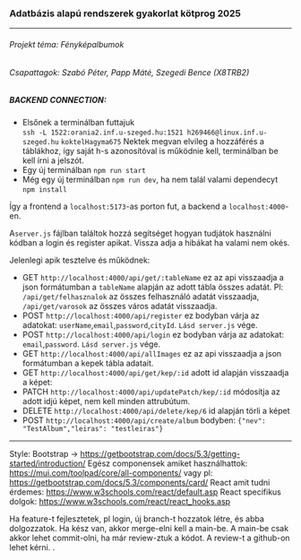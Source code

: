 ### Adatbázis alapú rendszerek gyakorlat kötprog 2025

---

###### Projekt téma: Fényképalbumok

###### Csapattagok: Szabó Péter, Papp Máté, Szegedi Bence (X8TRB2)

##### BACKEND CONNECTION:

- Elsőnek a terminálban futtajuk  
  `ssh -L 1522:orania2.inf.u-szeged.hu:1521 h269466@linux.inf.u-szeged.hu`
  `koktelHagyma675`
  Nektek megvan elvileg a hozzáférés a táblákhoz, így saját h-s azonosítóval is működnie kell, terminálban be kell írni a jelszót.
- Egy új terminálban `npm run start`
- Még egy új terminálban `npm run dev`, ha nem talál valami dependecyt `npm install`

Így a frontend a `localhost:5173`-as porton fut, a backend a `localhost:4000`-en.

A`server.js` fájlban találtok hozzá segítséget hogyan tudjátok használni kódban a login és register apikat. Vissza adja a hibákat ha valami nem okés.

Jelenlegi apik tesztelve és működnek:

- GET `http://localhost:4000/api/get/:tableName` ez az api visszaadja a json formátumban a `tableName` alapján az adott tábla összes adatát. Pl: `/api/get/felhasznalok` az összes felhasználó adatát visszaadja, `/api/get/varosok` az összes város adatát visszaadja.
- POST `http://localhost:4000/api/register` ez bodyban várja az adatokat: `userName`,`email`,`password`,`cityId`. `Lásd server.js` vége.
- POST `http://localhost:4000/api/login` ez bodyban várja az adatokat: `email`,`password`. `Lásd server.js` vége.
- GET `http://localhost:4000/api/allImages` ez az api visszaadja a json formátumban a kepek tábla adatait.
- GET `http://localhost:4000/api/get/kep/:id` adott id alapján visszaadja a képet:
- PATCH `http://localhost:4000/api/updatePatch/kep/:id` módosítja az adott idjú képet, nem kell minden attrubútum.
- DELETE `http://localhost:4000/api/delete/kep/6` id alapján törli a képet
- POST `http://localhost:4000/api/create/album` bodyben: `{"nev": "TestAlbum","leiras": "testleiras"}`

---

Style: Bootstrap -> https://getbootstrap.com/docs/5.3/getting-started/introduction/
Egész componensek amiket használhattok: https://mui.com/toolpad/core/all-components/
vagy pl: https://getbootstrap.com/docs/5.3/components/card/
React amit tudni érdemes: https://www.w3schools.com/react/default.asp
React specifikus dolgok: https://www.w3schools.com/react/react_hooks.asp

Ha feature-t fejlesztetek, pl login, új branch-t hozzatok létre, és abba dolgozzatok. Ha kész van, akkor merge-elni kell a main-be. A main-be csak akkor lehet commit-olni, ha már review-ztuk a kódot. A review-t a github-on lehet kérni.
.
